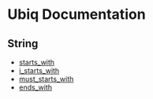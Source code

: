 Ubiq Documentation
======


String
-------- 

* [starts_with](./string/starts_with.md)
* [i_starts_with](./string/i_starts_with.md)
* [must_starts_with](./string/must_starts_with.md)
* [ends_with](./string/ends_with.md)


